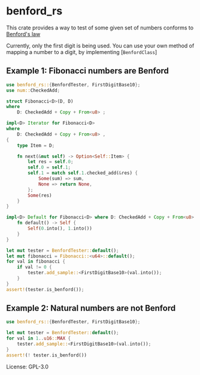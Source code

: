 # benford_rs

This crate provides a way to test of some given set of numbers conforms to
[Benford's law](https://en.wikipedia.org/wiki/Benford%27s_law)

Currently, only the first digit is being used. You can use your own method
of mapping a number to a digit, by implementing [`BenfordClass`]

## Example 1: Fibonacci numbers are Benford

```rust
use benford_rs::{BenfordTester, FirstDigitBase10};
use num::CheckedAdd;

struct Fibonacci<D>(D, D)
where
    D: CheckedAdd + Copy + From<u8> ;

impl<D> Iterator for Fibonacci<D>
where
    D: CheckedAdd + Copy + From<u8> ,
{
    type Item = D;

    fn next(&mut self) -> Option<Self::Item> {
        let res = self.0;
        self.0 = self.1;
        self.1 = match self.1.checked_add(&res) {
            Some(sum) => sum,
            None => return None,
        };
        Some(res)
    }
}

impl<D> Default for Fibonacci<D> where D: CheckedAdd + Copy + From<u8> {
    fn default() -> Self {
        Self(0.into(), 1.into())
    }
}

let mut tester = BenfordTester::default();
let mut fibonacci = Fibonacci::<u64>::default();
for val in fibonacci {
    if val != 0 {
        tester.add_sample::<FirstDigitBase10>(val.into());
    }
}
assert!(tester.is_benford());
```

## Example 2: Natural numbers are not Benford

```rust
use benford_rs::{BenfordTester, FirstDigitBase10};

let mut tester = BenfordTester::default();
for val in 1..u16::MAX {
    tester.add_sample::<FirstDigitBase10>(val.into());
}
assert!(! tester.is_benford())
```

License: GPL-3.0
